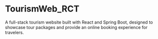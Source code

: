 # TourismWeb_RCT
A full-stack tourism website built with React and Spring Boot, designed to showcase tour packages and provide an online booking experience for travelers.
